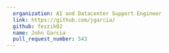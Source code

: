 ```yaml
---
  organization: AI and Datacenter Support Engineer
  link: https://github.com/jgarcia/
  github: fezzik02
  name: John Garcia
  pull_request_number: 543
---
```

